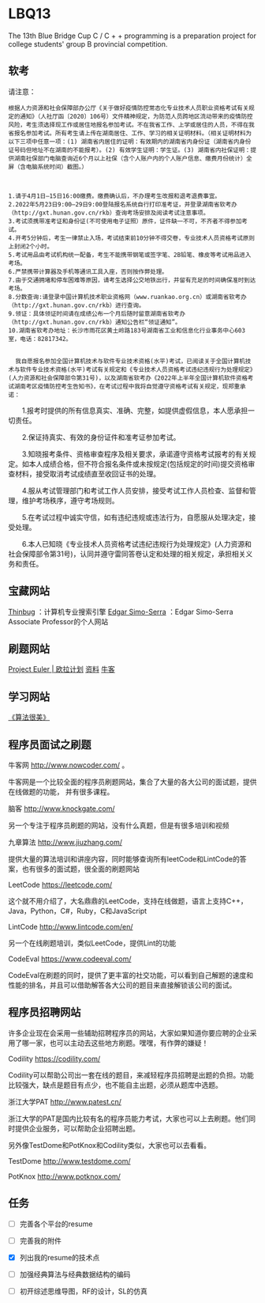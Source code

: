 # LBQ13
The 13th Blue Bridge Cup C / C + + programming is a preparation project for college students' group B provincial competition.

## 软考

请注意：

    根据人力资源和社会保障部办公厅《关于做好疫情防控常态化专业技术人员职业资格考试有关规定的通知》（人社厅函〔2020〕106号）文件精神规定，为防范人员跨地区流动带来的疫情防控风险，考生须选择现工作或居住地报名参加考试。不在我省工作、上学或居住的人员，不得在我省报名参加考试。所有考生请上传在湖南居住、工作、学习的相关证明材料。（相关证明材料为以下三项中任意一项：(1) 湖南省内居住的证明：有效期内的湖南省内身份证（湖南省内身份证号码但地址不在湖南的不能报考）。(2) 有效学生证明：学生证。(3) 湖南省内社保证明：提供湖南社保部门电脑查询近6个月以上社保（含个人账户内的个人账户信息、缴费月份统计）全屏（含电脑系统时间）截图。）

 

    1.请于4月1日—15日16:00缴费。缴费确认后，不办理考生改报和退考退费事宜。
    2.2022年5月23日9:00—29日9:00登陆报名系统自行打印准考证，并登录湖南省软考办（http://gxt.hunan.gov.cn/rkb）查询考场安排及阅读考试注意事项。
    3.考试须携带准考证和身份证(不可使用电子证照）原件，证件缺一不可，不齐者不得参加考试。
    4.开考5分钟后，考生一律禁止入场，考试结束前10分钟不得交卷，专业技术人员资格考试原则上封闭2个小时。
    5.考试用品由考试机构统一配备，考生不能携带钢笔或签字笔、2B铅笔、橡皮等考试用品进入考场。
    6.严禁携带计算器及手机等通讯工具入座，否则按作弊处理。
    7.由于交通拥堵和停车困难等原因，请考生选择公交地铁出行，并留有充足的时间确保准时到达考场。
    8.分数查询:请登录中国计算机技术职业资格网（www.ruankao.org.cn）或湖南省软考办（http://gxt.hunan.gov.cn/rkb）进行查询。
    9.领证：具体领证时间请在成绩公布一个月后随时留意湖南省软考办（http://gxt.hunan.gov.cn/rkb）通知公告栏“领证通知”。
    10.湖南省软考办地址：长沙市雨花区黄土岭路183号湖南省工业和信息化行业事务中心603室，电话：82817342。


      我自愿报名参加全国计算机技术与软件专业技术资格(水平)考试，已阅读关于全国计算机技术与软件专业技术资格(水平)考试有关规定和《专业技术人员资格考试违纪违规行为处理规定》(人力资源和社会保障部令第31号)，以及湖南省软考办《2022年上半年全国计算机软件资格考试湖南考区疫情防控考生告知书》，在考试过程中我将自觉遵守资格考试有关规定，现郑重承诺：

　　1.报考时提供的所有信息真实、准确、完整，如提供虚假信息，本人愿承担一切责任。

　　2.保证持真实、有效的身份证件和准考证参加考试。

　　3.知晓报考条件、资格审查程序及相关要求，承诺遵守资格考试报考的有关规定。如本人成绩合格，但不符合报名条件或未按规定(包括规定的时间)提交资格审查材料，接受取消考试成绩直至收回证书的处理。

　　4.服从考试管理部门和考试工作人员安排，接受考试工作人员检查、监督和管理，维护考场秩序，遵守考场规则。

　　5.在考试过程中诚实守信，如有违纪违规或违法行为，自愿服从处理决定，接受处理。

　　6.本人已知晓《专业技术人员资格考试违纪违规行为处理规定》(人力资源和社会保障部令第31号)，认同并遵守雷同答卷认定和处理的相关规定，承担相关义务和责任。

## 宝藏网站

[Thinbug](https://www.thinbug.com/) ：计算机专业搜索引擎
[Edgar Simo-Serra](https://esslab.jp/~ess/en/) ：Edgar Simo-Serra Associate Professor的个人网站

## 刷题网站

[Project Euler | 欧拉计划](http://pe-cn.github.io/problems/)
[资料](https://www.zhihu.com/question/264268699/answer/906813237)
[牛客](https://www.nowcoder.com/profile/139175519/tests)

## 学习网站

[《算法很美》](https://www.bilibili.com/video/BV1e7411T7FV?p=51&spm_id_from=pageDriver)

## 程序员面试之刷题

牛客网  http://www.nowcoder.com/ 。

牛客网是一个比较全面的程序员刷题网站，集合了大量的各大公司的面试题，提供在线做题的功能， 并有很多课程。

脑客 http://www.knockgate.com/ 

另一个专注于程序员刷题的网站，没有什么真题，但是有很多培训和视频

九章算法 http://www.jiuzhang.com/ 

提供大量的算法培训和讲座内容，同时能够查询所有leetCode和LintCode的答案，也有很多的面试题，很全面的刷题网站

LeetCode https://leetcode.com/ 

这个就不用介绍了，大名鼎鼎的LeetCode，支持在线做题，语言上支持C++，Java，Python，C#，Ruby，C和JavaScript

LintCode http://www.lintcode.com/en/ 

另一个在线刷题培训，类似LeetCode，提供Lint的功能

CodeEval https://www.codeeval.com/ 

CodeEval在刷题的同时，提供了更丰富的社交功能，可以看到自己解题的速度和性能的排名，并且可以借助解答各大公司的题目来直接解锁该公司的面试。

## 程序员招聘网站

许多企业现在会采用一些辅助招聘程序员的网站，大家如果知道你要应聘的企业采用了哪一家，也可以主动去这些地方刷题。嘿嘿，有作弊的嫌疑！

Codility https://codility.com/ 

Codility可以帮助公司出一套在线的题目，来减轻程序员招聘是出题的负担。功能比较强大，缺点是题目有点少，也不能自主出题，必须从题库中选题。

浙江大学PAT http://www.patest.cn/ 

浙江大学的PAT是国内比较有名的程序员能力考试，大家也可以上去刷题。他们同时提供企业服务，可以帮助企业招聘出题。

另外像TestDome和PotKnox和Codility类似，大家也可以去看看。

TestDome http://www.testdome.com/ 

PotKnox http://www.potknox.com/ 

## 任务

- [ ] 完善各个平台的resume
- [ ] 完善我的附件
- [x] 列出我的resume的技术点
- [ ] 加强经典算法与经典数据结构的编码
- [ ] 初开综述思维导图，RF的设计，SL的仿真


<!-- ## 企业校招 -->

<!-- **[杭州巨峰科技有限公司](https://i.51job.com/xy/coinfo.php?lang=c&ucoid=6732939&postchannel=000100&page=2)** C++开发工程师(pc客户端）https://jobs.51job.com/hangzhou/134983466.html?s=18&t=0

**[亚信科技(中国)有限公司](https://jobs.51job.com/all/coVjZWNVU0VmkPagRgVjo.html)** C++开发工程师（南京）https://jobs.51job.com/nanjing/138265439.html?s=18&t=0

**[上交所技术有限责任公司 ](https://jobs.51job.com/all/coAGBcP1MwDzJUNwdiUzY.html?#syzw)** 应用开发工程师 https://jobs.51job.com/shanghai/135078178.html?s=18&t=0

**[广东联通校园招聘](https://i.51job.com/xy/coinfo.php?lang=c&ucoid=6780060&postchannel=000100&page=1)**

**[芯源系统MPS](https://i.51job.com/xy/coinfo.php?lang=c&postchannel=000100&ucoid=5991347)**

**[江苏芯梦半导体设备有限公司](https://jobs.51job.com/all/coUjJVOARnBzEFZAVlXD4.html)**

**[中科慧远](https://i.51job.com/xy/coinfo.php?lang=c&postchannel=000100&ucoid=6949536)**

**[行云集](https://i.51job.com/xy/coinfo.php?lang=c&postchannel=000100&ucoid=6943580)**

**[台积电](https://jobs.51job.com/all/coUzNRM18_DzcPY1Y3B2Y.html?#syzw)**

**[中通](https://i.51job.com/xy/coinfo.php?lang=c&ucoid=6682747&postchannel=000100&page=1)**

**[强一半导体2](https://i.51job.com/xy/coinfo.php?page=1&lang=c&ucoid=6935413&postchannel=000100)**

**[上海七十迈数字科技有限公司](https://jobs.51job.com/all/coAWFSPwVnVmEHZlAyVjc.html)**

**[翼支付](https://i.51job.com/xy/coinfo.php?lang=c&ucoid=6686515&postchannel=000100&page=2)**

**[复旦微电子](https://i.51job.com/xy/coinfo.php?lang=c&postchannel=000100&ucoid=6653391)**

**[民生信用卡](https://i.51job.com/xy/coinfo.php?lang=c&postchannel=000100&ucoid=6856466)**

**[江苏华创微系统有限公司](https://i.51job.com/xy/coinfo.php?lang=c&ucoid=6711084&postchannel=000100&page=2)**

**[立信会计师事务所（特殊普通合伙）](https://jobs.51job.com/all/coVDRdPgVkADtRPAdkVzI.html)**

**[西南电子设备研究所](https://jobs.51job.com/all/coCGgFaQdsVm4GYgJhAGc.html)**

**[29所](https://i.51job.com/xy/coinfo.php?lang=c&postchannel=000100&ucoid=6886102)** -->
